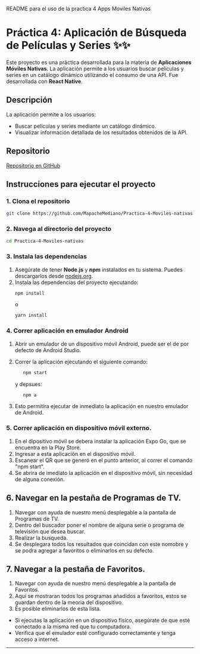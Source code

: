README para el uso de la practica 4 Apps Moviles Nativas
# Práctica 4: Aplicación de Búsqueda de Películas y Series ✨✨

Este proyecto es una práctica desarrollada para la materia de **Aplicaciones Móviles Nativas**. La aplicación permite a los usuarios buscar películas y series en un catálogo dinámico utilizando el consumo de una API. Fue desarrollada con **React Native**.

## Descripción
La aplicación permite a los usuarios:

- Buscar películas y series mediante un catálogo dinámico.
- Visualizar información detallada de los resultados obtenidos de la API.

## Repositorio
[Repositorio en GitHub](https://github.com/MapacheMediano/Practica-4-Moviles-nativas/tree/master)

## Instrucciones para ejecutar el proyecto

### 1. Clona el repositorio
```bash
git clone https://github.com/MapacheMediano/Practica-4-Moviles-nativas.git
```

### 2. Navega al directorio del proyecto
```bash
cd Practica-4-Moviles-nativas
```

### 3. Instala las dependencias
1. Asegúrate de tener **Node.js** y **npm** instalados en tu sistema. Puedes descargarlos desde [nodejs.org](https://nodejs.org/).
2. Instala las dependencias del proyecto ejecutando:
   ```bash
   npm install
   ```
   o
   ```bash
   yarn install
   ```

### 4. Correr aplicación en emulador Android
1. Abrir un emulador de un dispositivo móvil Android, puede ser el de por defecto de Android Studio.
2. Correr la aplicación ejecutando el siguiente comando:
   ```bash
      npm start
   ```
   
   y depsues:

   ```bash
      npm a
   ```
4. Esto permitira ejecutar de inmediato la aplicación en nuestro emulador de Android.

### 5. Correr aplicación en dispositivo móvil externo.
1. En el dipositivo móvil se debera instalar la aplicación Expo Go, que se encuentra en la Play Store.
2. Ingresar a esta aplicación en el dispositivo móvil.
3. Escanear el QR que se generó en el punto anterior, al correr el comando "npm start".
4. Se abrira de imediato la aplicación en el dispositivo móvil, sin necesidad de alguna conexión.

## 6. Navegar en la pestaña de Programas de TV.
1. Navegar con ayuda de nuestro menú desplegable a la pantalla de Programas de TV.
2. Dentro del buscador poner el nombre de alguna serie o programa de televisión que desea buscar.
3. Realizar la busqueda.
4. Se desplegara todos los resultados que coincidan con este nomobre y se podra agregar a favoritos o eliminarlos en su defecto.

## 7. Navegar a la pestaña de Favoritos.
1. Navegar con ayuda de nuestro menú desplegable a la pantalla de Favoritos.
2. Aquí se mostraran todos los programas añadidos a favoritos, estos se guardan dentro de la meoria del dispositivo.
3. Es posible eliminarlos de esta lista.

- Si ejecutas la aplicación en un dispositivo físico, asegúrate de que esté conectado a la misma red que tu computadora.
- Verifica que el emulador esté configurado correctamente y tenga acceso a internet.

---

